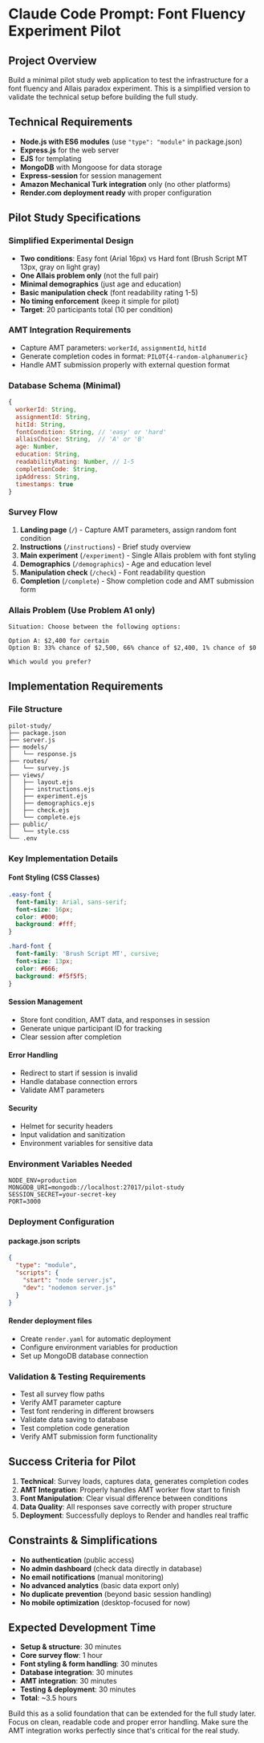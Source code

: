 # Claude Code Prompt: Font Fluency Experiment Pilot

## Project Overview
Build a minimal pilot study web application to test the infrastructure for a font fluency and Allais paradox experiment. This is a simplified version to validate the technical setup before building the full study.

## Technical Requirements
- **Node.js with ES6 modules** (use `"type": "module"` in package.json)
- **Express.js** for the web server
- **EJS** for templating
- **MongoDB** with Mongoose for data storage
- **Express-session** for session management
- **Amazon Mechanical Turk integration** only (no other platforms)
- **Render.com deployment ready** with proper configuration

## Pilot Study Specifications

### Simplified Experimental Design
- **Two conditions**: Easy font (Arial 16px) vs Hard font (Brush Script MT 13px, gray on light gray)
- **One Allais problem only** (not the full pair)
- **Minimal demographics** (just age and education)
- **Basic manipulation check** (font readability rating 1-5)
- **No timing enforcement** (keep it simple for pilot)
- **Target**: 20 participants total (10 per condition)

### AMT Integration Requirements
- Capture AMT parameters: `workerId`, `assignmentId`, `hitId`
- Generate completion codes in format: `PILOT{4-random-alphanumeric}`
- Handle AMT submission properly with external question format

### Database Schema (Minimal)
```javascript
{
  workerId: String,
  assignmentId: String,
  hitId: String,
  fontCondition: String, // 'easy' or 'hard'
  allaisChoice: String,  // 'A' or 'B'
  age: Number,
  education: String,
  readabilityRating: Number, // 1-5
  completionCode: String,
  ipAddress: String,
  timestamps: true
}
```

### Survey Flow
1. **Landing page** (`/`) - Capture AMT parameters, assign random font condition
2. **Instructions** (`/instructions`) - Brief study overview
3. **Main experiment** (`/experiment`) - Single Allais problem with font styling
4. **Demographics** (`/demographics`) - Age and education level
5. **Manipulation check** (`/check`) - Font readability question
6. **Completion** (`/complete`) - Show completion code and AMT submission form

### Allais Problem (Use Problem A1 only)
```
Situation: Choose between the following options:

Option A: $2,400 for certain
Option B: 33% chance of $2,500, 66% chance of $2,400, 1% chance of $0

Which would you prefer?
```

## Implementation Requirements

### File Structure
```
pilot-study/
├── package.json
├── server.js
├── models/
│   └── response.js
├── routes/
│   └── survey.js
├── views/
│   ├── layout.ejs
│   ├── instructions.ejs
│   ├── experiment.ejs
│   ├── demographics.ejs
│   ├── check.ejs
│   └── complete.ejs
├── public/
│   └── style.css
└── .env
```

### Key Implementation Details

#### Font Styling (CSS Classes)
```css
.easy-font {
  font-family: Arial, sans-serif;
  font-size: 16px;
  color: #000;
  background: #fff;
}

.hard-font {
  font-family: 'Brush Script MT', cursive;
  font-size: 13px;
  color: #666;
  background: #f5f5f5;
}
```

#### Session Management
- Store font condition, AMT data, and responses in session
- Generate unique participant ID for tracking
- Clear session after completion

#### Error Handling
- Redirect to start if session is invalid
- Handle database connection errors
- Validate AMT parameters

#### Security
- Helmet for security headers
- Input validation and sanitization
- Environment variables for sensitive data

### Environment Variables Needed
```
NODE_ENV=production
MONGODB_URI=mongodb://localhost:27017/pilot-study
SESSION_SECRET=your-secret-key
PORT=3000
```

### Deployment Configuration

#### package.json scripts
```json
{
  "type": "module",
  "scripts": {
    "start": "node server.js",
    "dev": "nodemon server.js"
  }
}
```

#### Render deployment files
- Create `render.yaml` for automatic deployment
- Configure environment variables for production
- Set up MongoDB database connection

### Validation & Testing Requirements
- Test all survey flow paths
- Verify AMT parameter capture
- Test font rendering in different browsers
- Validate data saving to database
- Test completion code generation
- Verify AMT submission form functionality

## Success Criteria for Pilot
1. **Technical**: Survey loads, captures data, generates completion codes
2. **AMT Integration**: Properly handles AMT worker flow start to finish
3. **Font Manipulation**: Clear visual difference between conditions
4. **Data Quality**: All responses save correctly with proper structure
5. **Deployment**: Successfully deploys to Render and handles real traffic

## Constraints & Simplifications
- **No authentication** (public access)
- **No admin dashboard** (check data directly in database)
- **No email notifications** (manual monitoring)
- **No advanced analytics** (basic data export only)
- **No duplicate prevention** (beyond basic session handling)
- **No mobile optimization** (desktop-focused for now)

## Expected Development Time
- **Setup & structure**: 30 minutes
- **Core survey flow**: 1 hour
- **Font styling & form handling**: 30 minutes
- **Database integration**: 30 minutes
- **AMT integration**: 30 minutes
- **Testing & deployment**: 30 minutes
- **Total**: ~3.5 hours

Build this as a solid foundation that can be extended for the full study later. Focus on clean, readable code and proper error handling. Make sure the AMT integration works perfectly since that's critical for the real study.